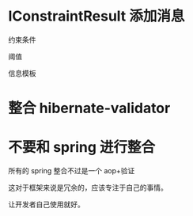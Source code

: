 # IConstraintResult 添加消息

约束条件

阈值

信息模板


# 整合 hibernate-validator

# 不要和 spring 进行整合

所有的 spring 整合不过是一个 aop+验证

这对于框架来说是冗余的，应该专注于自己的事情。

让开发者自己使用就好。